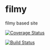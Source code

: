 filmy
=====

filmy based site


[![Coverage Status](https://coveralls.io/repos/bhaag-code-bhaag/filmy/badge.png?branch=registration)](https://coveralls.io/r/bhaag-code-bhaag/filmy?branch=registration)

[![Build Status](https://travis-ci.org/bhaag-code-bhaag/filmy.svg?branch=registration)](https://travis-ci.org/bhaag-code-bhaag/filmy)